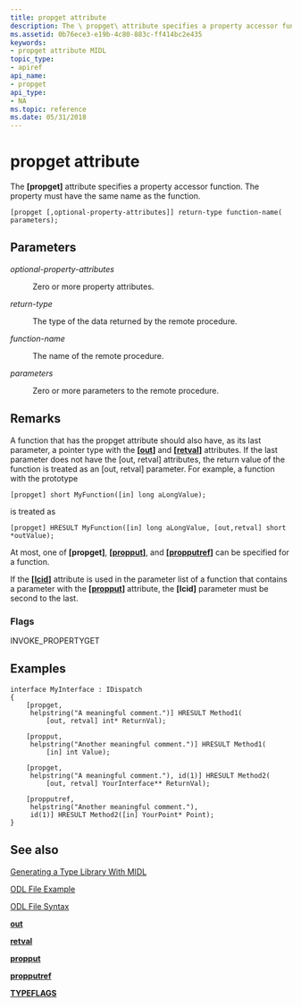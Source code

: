 ```yaml
---
title: propget attribute
description: The \ propget\ attribute specifies a property accessor function. The property must have the same name as the function.
ms.assetid: 0b76ece3-e19b-4c80-883c-ff414bc2e435
keywords:
- propget attribute MIDL
topic_type:
- apiref
api_name:
- propget
api_type:
- NA
ms.topic: reference
ms.date: 05/31/2018
---
```


# propget attribute

The **\[propget\]** attribute specifies a property accessor function. The property must have the same name as the function.

``` syntax
[propget [,optional-property-attributes]] return-type function-name( parameters);
```

## Parameters

<dl> <dt>

*optional-property-attributes* 
</dt> <dd>

Zero or more property attributes.

</dd> <dt>

*return-type* 
</dt> <dd>

The type of the data returned by the remote procedure.

</dd> <dt>

*function-name* 
</dt> <dd>

The name of the remote procedure.

</dd> <dt>

*parameters* 
</dt> <dd>

Zero or more parameters to the remote procedure.

</dd> </dl>

## Remarks

A function that has the propget attribute should also have, as its last parameter, a pointer type with the **\[**[**out**](out-idl.md)**\]** and **\[**[**retval**](retval.md)**\]** attributes. If the last parameter does not have the \[out, retval\] attributes, the return value of the function is treated as an \[out, retval\] parameter. For example, a function with the prototype

``` syntax
[propget] short MyFunction([in] long aLongValue);
```

is treated as

``` syntax
[propget] HRESULT MyFunction([in] long aLongValue, [out,retval] short *outValue);
```

At most, one of **\[propget\]**, **\[**[**propput**](propput.md)**\]**, and **\[**[**propputref**](propputref.md)**\]** can be specified for a function.

If the **\[**[**lcid**](lcid.md)**\]** attribute is used in the parameter list of a function that contains a parameter with the **\[**[**propput**](propput.md)**\]** attribute, the **\[lcid\]** parameter must be second to the last.

### Flags

INVOKE\_PROPERTYGET

## Examples

``` syntax
interface MyInterface : IDispatch                         
{                
    [propget, 
     helpstring("A meaningful comment.")] HRESULT Method1(
         [out, retval] int* ReturnVal); 

    [propput, 
     helpstring("Another meaningful comment.")] HRESULT Method1(
         [in] int Value);
        
    [propget, 
     helpstring("A meaningful comment."), id(1)] HRESULT Method2(
         [out, retval] YourInterface** ReturnVal); 

    [propputref, 
     helpstring("Another meaningful comment."), 
     id(1)] HRESULT Method2([in] YourPoint* Point);
}                 
```

## See also

<dl> <dt>

[Generating a Type Library With MIDL](generating-a-type-library-with-midl-2.md)
</dt> <dt>

[ODL File Example](https://msdn.microsoft.com/library/ms221308(v=VS.71).aspx)
</dt> <dt>

[ODL File Syntax](https://msdn.microsoft.com/library/ms221683(v=VS.71).aspx)
</dt> <dt>

[**out**](out-idl.md)
</dt> <dt>

[**retval**](retval.md)
</dt> <dt>

[**propput**](propput.md)
</dt> <dt>

[**propputref**](propputref.md)
</dt> <dt>

[**TYPEFLAGS**](https://msdn.microsoft.com/library/ms221509(v=VS.71).aspx)
</dt> </dl>

 

 




